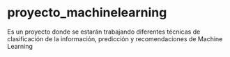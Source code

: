 # proyecto_machinelearning
Es un proyecto donde se estarán trabajando diferentes técnicas de clasificación de la información, predicción y recomendaciones de Machine Learning
